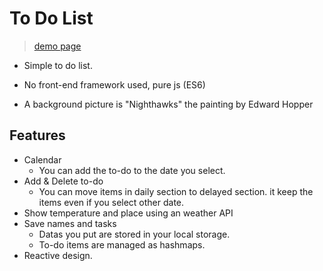# To Do List 

> [demo page](https://seung-00.github.io/todo_list/)

* Simple to do list.

* No front-end framework used, pure js (ES6)

* A background picture is "Nighthawks" the painting by Edward Hopper 

  

## Features

* Calendar
  * You can add the to-do to the date you select.
* Add & Delete to-do
  * You can move items in daily section to delayed section. it keep the items even if you select other date.
* Show temperature and place using an weather API
* Save names and tasks
  * Datas you put are stored in your local storage.
  * To-do items are managed as hashmaps.
* Reactive design.

